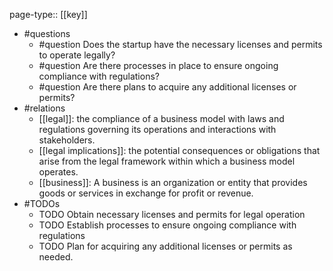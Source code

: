 page-type:: [[key]]
- #questions
	- #question Does the startup have the necessary licenses and permits to operate legally?
	- #question Are there processes in place to ensure ongoing compliance with regulations?
	- #question Are there plans to acquire any additional licenses or permits?
- #relations
	- [[legal]]: the compliance of a business model with laws and regulations governing its operations and interactions with stakeholders.
	- [[legal implications]]: the potential consequences or obligations that arise from the legal framework within which a business model operates.
	- [[business]]: A business is an organization or entity that provides goods or services in exchange for profit or revenue.
- #TODOs
	- TODO Obtain necessary licenses and permits for legal operation
	- TODO  Establish processes to ensure ongoing compliance with regulations
	- TODO  Plan for acquiring any additional licenses or permits as needed.









































